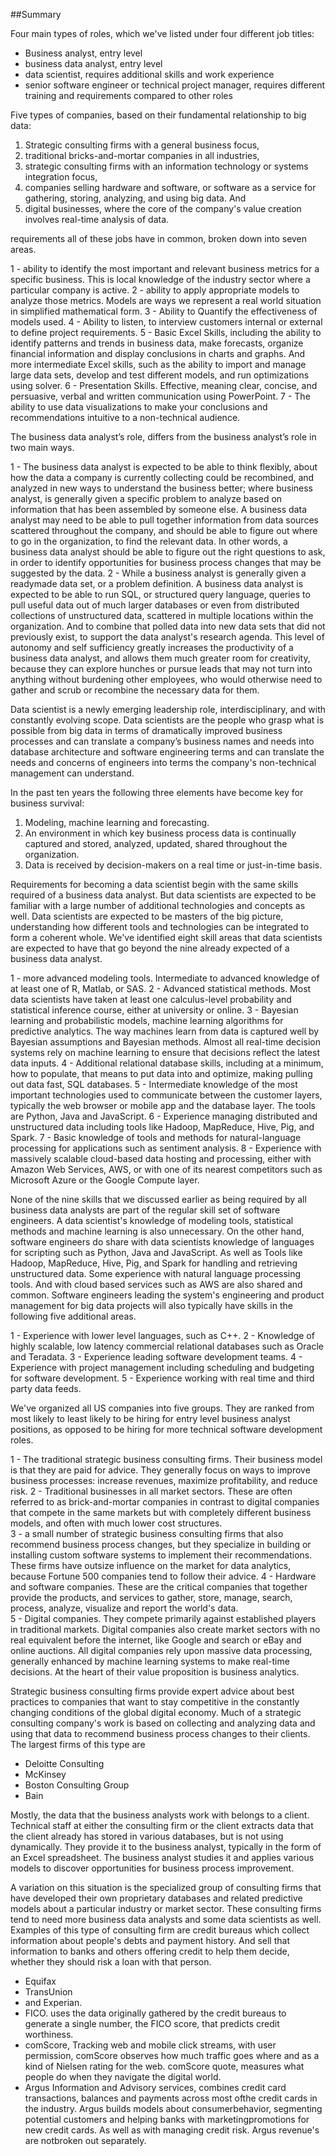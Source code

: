 ##Summary

Four main types of roles, which we've listed under four different job titles:
- Business analyst, entry level
- business data analyst, entry level
- data scientist, requires additional skills and work experience
- senior software engineer or technical project manager, requires different training and requirements compared to other roles

Five types of companies, based on their fundamental relationship to big data:

1. Strategic consulting firms with a general business focus,  
2. traditional bricks-and-mortar companies in all industries,  
3. strategic consulting firms with an information technology or systems integration focus,  
4. companies selling hardware and software, or software as a service for gathering, storing, analyzing, and using big data. And  
5. digital businesses, where the core of the company's value creation involves real-time analysis of data.

requirements all of these jobs have in common, broken down into seven areas.

1 - ability to identify the most important and relevant business metrics for a specific business. This is local knowledge of the industry sector where a particular company is active.
2 - ability to apply appropriate models to analyze those metrics. Models are ways we represent a real world situation in simplified mathematical form.
3 - Ability to Quantify the effectiveness of models used.
4 - Ability to listen, to interview customers internal or external to define project requirements.
5 - Basic Excel Skills, including the ability to identify patterns and trends in business data, make forecasts, organize financial information and display conclusions in charts and graphs. And more intermediate Excel skills, such as the ability to import and manage large data sets, develop and test different models, and run optimizations using solver.
6 - Presentation Skills. Effective, meaning clear, concise, and persuasive, verbal and written communication using PowerPoint.
7 - The ability to use data visualizations to make your conclusions and recommendations intuitive to a non-technical audience.

The business data analyst’s role, differs from the business analyst’s role in two main ways. 

1 - The business data analyst is expected to be able to think flexibly, about how the data a company is currently collecting could be recombined, and analyzed in new ways to understand the business better; where business analyst, is generally given a specific problem to analyze based on information that has been assembled by someone else. A business data analyst may need to be able to pull together information from data sources scattered throughout the company, and should be able to figure out where to go in the organization, to find the relevant data. In other words, a business data analyst should be able to figure out the right questions to ask, in order to identify opportunities for business process changes that may be suggested by the data. 
2 - While a business analyst is generally given a readymade data set, or a problem definition. A business data analyst is expected to be able to run SQL, or structured query language, queries to pull useful data out of much larger databases or even from distributed collections of unstructured data, scattered in multiple locations within the organization. And to combine that polled data into new data sets that did not previously exist, to support the data analyst's research agenda. This level of autonomy and self sufficiency greatly increases the productivity of a business data analyst, and allows them much greater room for creativity, because they can explore hunches or pursue leads that may not turn into anything without burdening other employees, who would otherwise need to gather and scrub or recombine the necessary data for them. 

Data scientist is a newly emerging leadership role, interdisciplinary, and with constantly evolving scope. Data scientists are the people who grasp what is possible from big data in terms of dramatically improved business processes and can translate a company’s business names and needs into database architecture and software engineering terms and can translate the needs and concerns of engineers into terms the company's non-technical management can understand.

In the past ten years the following three elements have become key for business survival:

1. Modeling, machine learning and forecasting. 
2. An environment in which key business process data is continually captured and stored, analyzed, updated, shared throughout the organization. 
3. Data is received by decision-makers on a real time or just-in-time basis.

Requirements for becoming a data scientist begin with the same skills required of a business data analyst. But data scientists are expected to be familiar with a large number of additional technologies and concepts as well. Data scientists are expected to be masters of the big picture, understanding how different tools and technologies can be integrated to form a coherent whole. We've identified eight skill areas that data scientists are expected to have that go beyond the nine already expected of a business data analyst.

1 - more advanced modeling tools. Intermediate to advanced knowledge of at least one of R, Matlab, or SAS. 
2 - Advanced statistical methods. Most data scientists have taken at least one calculus-level probability and statistical inference course, either at university or online. 
3 - Bayesian learning and probabilistic models, machine learning algorithms for predictive analytics. The way machines learn from data is captured well by Bayesian assumptions and Bayesian methods. Almost all real-time decision systems rely on machine learning to ensure that decisions reflect the latest data inputs. 
4 - Additional relational database skills, including at a minimum, how to populate, that means to put data into and optimize, making pulling out data fast, SQL databases. 
5 - Intermediate knowledge of the most important technologies used to communicate between the customer layers, typically the web browser or mobile app and the database layer. The tools are Python, Java and JavaScript. 
6 - Experience managing distributed and unstructured data including tools like Hadoop, MapReduce, Hive, Pig, and Spark. 
7 - Basic knowledge of tools and methods for natural-language processing for applications such as sentiment analysis. 
8 - Experience with massively scalable cloud-based data hosting and processing, either with Amazon Web Services, AWS, or with one of its nearest competitors such as Microsoft Azure or the Google Compute layer.

None of the nine skills that we discussed earlier as being required by all business data analysts are part of the regular skill set of software engineers. A data scientist's knowledge of modeling tools, statistical methods and machine learning is also unnecessary. On the other hand, software engineers do share with data scientists knowledge of languages for scripting such as Python, Java and JavaScript. As well as Tools like Hadoop, MapReduce, Hive, Pig, and Spark for handling and retrieving unstructured data. Some experience with natural language processing tools. And with cloud based services such as AWS are also shared and common. Software engineers leading the system's engineering and product management for big data projects will also typically have skills in the following five additional areas.

1 - Experience with lower level languages, such as C++. 
2 - Knowledge of highly scalable, low latency commercial relational databases such as Oracle and Teradata. 
3 - Experience leading software development teams. 
4 - Experience with project management including scheduling and budgeting for software development. 
5 - Experience working with real time and third party data feeds. 

We've organized all US companies into five groups. They are ranked from most likely to least likely to be hiring for entry level business analyst positions, as opposed to be hiring for more technical software development roles. 

1 - The traditional strategic business consulting firms. Their business model is that they are paid for advice. They generally focus on ways to improve business processes: increase revenues, maximize profitability, and reduce risk. 
2 - Traditional businesses in all market sectors. These are often referred to as brick-and-mortar companies in contrast to digital companies that compete in the same markets but with completely different business models, and often with much lower cost structures.  
3 - a small number of strategic business consulting firms that also recommend business process changes, but they specialize in building or installing custom software systems to implement their recommendations. These firms have outsize influence on the market for data analytics, because Fortune 500 companies tend to follow their advice. 
4 - Hardware and software companies. These are the critical companies that together provide the products, and services to gather, store, manage, search, process, analyze, visualize and report the world's data.  
5 - Digital companies. They compete primarily against established players in traditional markets. Digital companies also create market sectors with no real equivalent before the internet, like Google and search or eBay and online auctions. All digital companies rely upon massive data processing, generally enhanced by machine learning systems to make real-time decisions. At the heart of their value proposition is business analytics. 


Strategic business consulting firms provide expert advice about best practices to companies that want to stay competitive in the constantly changing conditions of the global digital economy. Much of a strategic consulting company's work is based on collecting and analyzing data and using that data to recommend business process changes to their clients. The largest firms of this type are 
- Deloitte Consulting
- McKinsey
- Boston Consulting Group
- Bain

Mostly, the data that the business analysts work with belongs to a client. Technical staff at either the consulting firm or the client extracts data that the client already has stored in various databases, but is not using dynamically. They provide it to the business analyst, typically in the form of an Excel spreadsheet. The business analyst studies it and applies various models to discover opportunities for business process improvement.

A variation on this situation is the specialized group of consulting firms that have developed their own proprietary databases and related predictive models about a particular industry or market sector. These consulting firms tend to need more business data analysts and some data scientists as well. Examples of this type of consulting firm are credit bureaus which collect information about people's debts and payment history. And sell that information to banks and others offering credit to help them decide, whether they should risk a loan with that person. 
- Equifax
- TransUnion
- and Experian.
- FICO. uses the data originally gathered by the credit bureaus to generate a single number, the FICO score, that predicts credit worthiness. 
- comScore, Tracking web and mobile click streams, with user permission, comScore observes how much traffic goes where and as a kind of Nielsen rating for the web. comScore quote, measures what people do when they navigate the digital world.
- Argus Information and Advisory services, combines credit card transactions, balances and payments across most ofthe credit cards in the industry. Argus builds models about consumerbehavior, segmenting potential customers and helping banks with marketingpromotions for new credit cards. As well as with managing credit risk. Argus revenue's are notbroken out separately. 